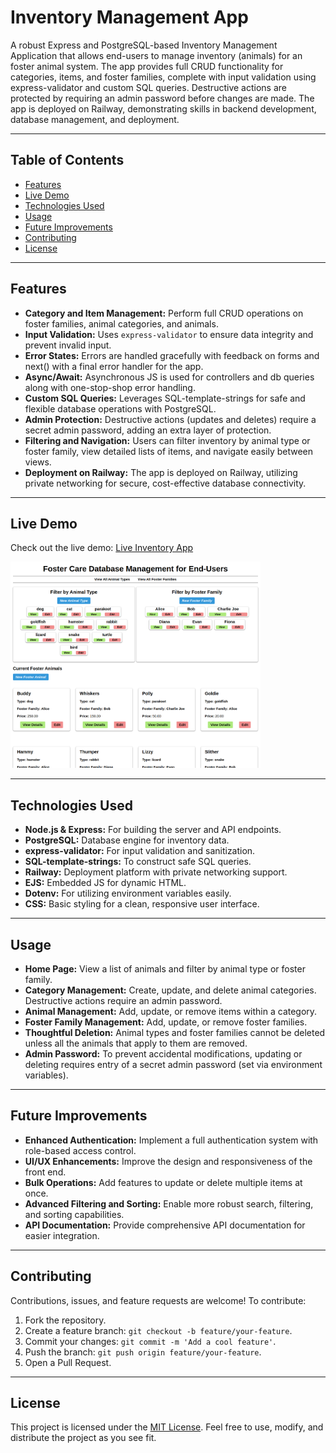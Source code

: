 # Inventory Management App

A robust Express and PostgreSQL-based Inventory Management Application that allows end-users to manage inventory (animals) for an foster animal system. The app provides full CRUD functionality for categories, items, and foster families, complete with input validation using express-validator and custom SQL queries. Destructive actions are protected by requiring an admin password before changes are made. The app is deployed on Railway, demonstrating skills in backend development, database management, and deployment.

---

## Table of Contents

-   [Features](#features)
-   [Live Demo](#live-demo)
-   [Technologies Used](#technologies-used)
-   [Usage](#usage)
-   [Future Improvements](#future-improvements)
-   [Contributing](#contributing)
-   [License](#license)

---

## Features

-   **Category and Item Management:** Perform full CRUD operations on foster families, animal categories, and animals.
-   **Input Validation:** Uses `express-validator` to ensure data integrity and prevent invalid input.
-   **Error States:** Errors are handled gracefully with feedback on forms and next() with a final error handler for the app.
-   **Async/Await:** Asynchronous JS is used for controllers and db queries along with one-stop-shop error handling.
-   **Custom SQL Queries:** Leverages SQL-template-strings for safe and flexible database operations with PostgreSQL.
-   **Admin Protection:** Destructive actions (updates and deletes) require a secret admin password, adding an extra layer of protection.
-   **Filtering and Navigation:** Users can filter inventory by animal type or foster family, view detailed lists of items, and navigate easily between views.
-   **Deployment on Railway:** The app is deployed on Railway, utilizing private networking for secure, cost-effective database connectivity.

---

## Live Demo

Check out the live demo: [Live Inventory App](https://inventory-application-production-8a5f.up.railway.app/)

<img alt="screenshot of project" src="./assets/appScreenshot.png" width="400">

---

## Technologies Used

-   **Node.js & Express:** For building the server and API endpoints.
-   **PostgreSQL:** Database engine for inventory data.
-   **express-validator:** For input validation and sanitization.
-   **SQL-template-strings:** To construct safe SQL queries.
-   **Railway:** Deployment platform with private networking support.
-   **EJS:** Embedded JS for dynamic HTML.
-   **Dotenv:** For utilizing environment variables easily.
-   **CSS:** Basic styling for a clean, responsive user interface.

---

## Usage

-   **Home Page:** View a list of animals and filter by animal type or foster family.
-   **Category Management:** Create, update, and delete animal categories. Destructive actions require an admin password.
-   **Animal Management:** Add, update, or remove items within a category.
-   **Foster Family Management:** Add, update, or remove foster families.
-   **Thoughtful Deletion:** Animal types and foster families cannot be deleted unless all the animals that apply to them are removed.
-   **Admin Password:** To prevent accidental modifications, updating or deleting requires entry of a secret admin password (set via environment variables).

---

## Future Improvements

-   **Enhanced Authentication:** Implement a full authentication system with role-based access control.
-   **UI/UX Enhancements:** Improve the design and responsiveness of the front end.
-   **Bulk Operations:** Add features to update or delete multiple items at once.
-   **Advanced Filtering and Sorting:** Enable more robust search, filtering, and sorting capabilities.
-   **API Documentation:** Provide comprehensive API documentation for easier integration.

---

## Contributing

Contributions, issues, and feature requests are welcome! To contribute:

1. Fork the repository.
2. Create a feature branch: `git checkout -b feature/your-feature`.
3. Commit your changes: `git commit -m 'Add a cool feature'`.
4. Push the branch: `git push origin feature/your-feature`.
5. Open a Pull Request.

---

## License

This project is licensed under the [MIT License](/LICENSE). Feel free to use, modify, and distribute the project as you see fit.
